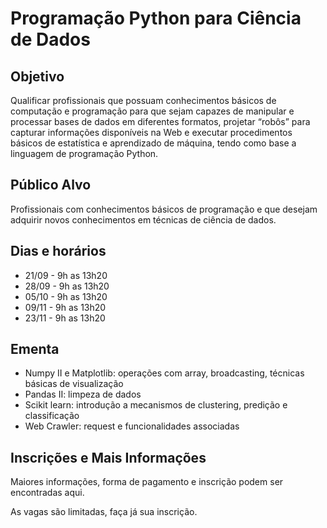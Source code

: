 # Programação Python para Ciência de Dados

## Objetivo


Qualificar profissionais que possuam conhecimentos básicos de computação e programação para que sejam capazes de manipular e processar bases de dados em diferentes formatos, projetar “robôs” para capturar informações disponíveis na Web e executar procedimentos básicos de estatística e aprendizado de máquina, tendo como base a linguagem de programação Python.

## Público Alvo

Profissionais com conhecimentos básicos de programação e que desejam adquirir novos conhecimentos em técnicas de ciência de dados.


## Dias e horários
- 21/09 - 9h as 13h20
- 28/09 - 9h as 13h20
- 05/10 - 9h as 13h20
- 09/11 - 9h as 13h20
- 23/11 - 9h as 13h20


## Ementa

- Numpy II e Matplotlib: operações com array, broadcasting, técnicas básicas de visualização
- Pandas II: limpeza de dados
- Scikit learn: introdução a mecanismos de clustering, predição e classificação
- Web Crawler: request e funcionalidades associadas


## Inscrições e Mais Informações

Maiores informações, forma de pagamento e inscrição podem ser encontradas aqui.

As vagas são limitadas, faça já sua inscrição.
